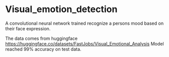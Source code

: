 # Visual_emotion_detection
A convolutional neural network trained recognize a persons mood based on their face expression.

The data comes from huggingface https://huggingface.co/datasets/FastJobs/Visual_Emotional_Analysis
Model reached 99% accuracy on test data.
